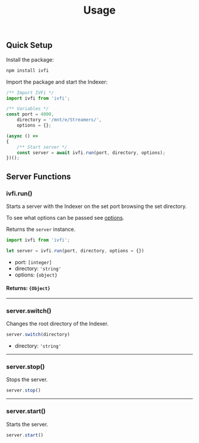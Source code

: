 <h1 align="center">Usage</h1>

<br/>

## Quick Setup
Install the package:
```bash
npm install ivfi
```

Import the package and start the Indexer:
```js
/** Import IVFi */
import ivfi from 'ivfi';

/** Variables */
const port = 4000,
    directory = '/mnt/e/Streamers/',
    options = {};

(async () =>
{
    /** Start server */
    const server = await ivfi.run(port, directory, options);
})();
```

## Server Functions

### ivfi.run()

Starts a server with the Indexer on the set port browsing the set directory.

To see what options can be passed see [options](configuration.md).

Returns the `server` instance.

```js
import ivfi from 'ivfi';

let server = ivfi.run(port, directory, options = {})
```
* port: `[integer]`
* directory: `'string'`
* options: `{object}`

#### Returns: `{Object}`

---

### server.switch()
Changes the root directory of the Indexer.
```js
server.switch(directory)
```
* directory: `'string'`

---

### server.stop()
Stops the server.
```js
server.stop()
```

---

### server.start()
Starts the server.
```js
server.start()
```